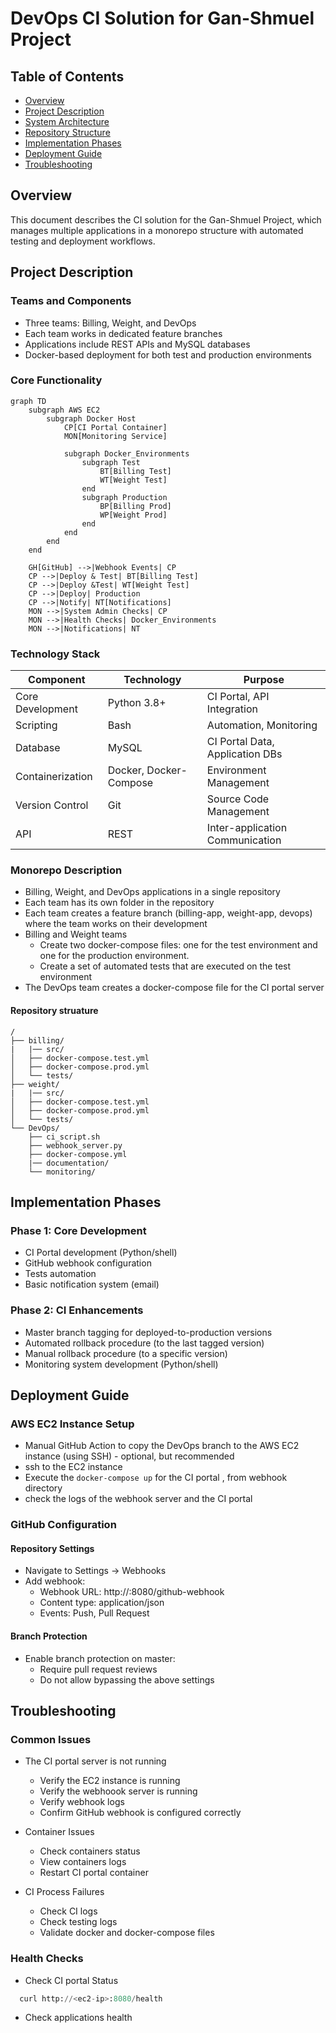 # DevOps CI Solution for Gan-Shmuel Project

## Table of Contents
- [Overview](#overview)
- [Project Description](#project-description)
- [System Architecture](#system-architecture)
- [Repository Structure](#repository-structure)
- [Implementation Phases](#implementation-phases)
- [Deployment Guide](#deployment-guide)
- [Troubleshooting](#troubleshooting)

## Overview
This document describes the CI solution for the Gan-Shmuel Project, which manages multiple applications in a monorepo structure with automated testing and deployment workflows.

## Project Description

### Teams and Components
- Three teams: Billing, Weight, and DevOps
- Each team works in dedicated feature branches
- Applications include REST APIs and MySQL databases
- Docker-based deployment for both test and production environments

### Core Functionality
```mermaid
graph TD
    subgraph AWS EC2
        subgraph Docker Host
            CP[CI Portal Container]
            MON[Monitoring Service]
        
            subgraph Docker_Environments
                subgraph Test
                    BT[Billing Test]
                    WT[Weight Test]
                end
                subgraph Production
                    BP[Billing Prod]
                    WP[Weight Prod]
                end
            end
        end
    end

    GH[GitHub] -->|Webhook Events| CP
    CP -->|Deploy & Test| BT[Billing Test]
    CP -->|Deploy &Test| WT[Weight Test]
    CP -->|Deploy| Production
    CP -->|Notify| NT[Notifications]
    MON -->|System Admin Checks| CP
    MON -->|Health Checks| Docker_Environments
    MON -->|Notifications| NT
```
### Technology Stack
| Component | Technology | Purpose |
|-----------|------------|----------|
| Core Development | Python 3.8+ | CI Portal, API Integration |
| Scripting | Bash | Automation, Monitoring |
| Database | MySQL | CI Portal Data, Application DBs |
| Containerization | Docker, Docker-Compose | Environment Management |
| Version Control | Git | Source Code Management |
| API | REST | Inter-application Communication |

### Monorepo Description 
- Billing, Weight, and DevOps applications in a single repository
- Each team has its own folder in the repository
- Each team creates a feature branch (billing-app, weight-app, devops) where the team works on their development
- Billing and Weight teams 
    - Create two docker-compose files: one for the test environment and one for the production environment.
    - Create a set of automated tests that are executed on the test environment
- The DevOps team creates a docker-compose file for the CI portal server

#### Repository struature
```
/
├── billing/
|   |── src/
│   ├── docker-compose.test.yml
│   ├── docker-compose.prod.yml
│   └── tests/
├── weight/
|   |── src/
│   ├── docker-compose.test.yml
│   ├── docker-compose.prod.yml
│   └── tests/
└── DevOps/
    ├── ci_script.sh
    ├── webhook_server.py
    ├── docker-compose.yml
    |── documentation/
    └── monitoring/

```
## Implementation Phases
### Phase 1: Core Development
- CI Portal development (Python/shell)
- GitHub webhook configuration
- Tests automation
- Basic notification system (email)
### Phase 2: CI Enhancements
- Master branch tagging for deployed-to-production versions
- Automated rollback procedure (to the last tagged version)
- Manual rollback procedure (to a specific version)
- Monitoring system development (Python/shell)

## Deployment Guide
### AWS EC2 Instance Setup
- Manual GitHub Action to copy the DevOps branch to the AWS EC2 instance (using SSH) - optional, but recommended
- ssh to the EC2 instance
- Execute the `docker-compose up` for the CI portal , from webhook directory
- check the logs of the webhook server and the CI portal

### GitHub Configuration

#### Repository Settings

- Navigate to Settings → Webhooks
- Add webhook:
    - Webhook URL: http://<ec2-ip>:8080/github-webhook
    - Content type: application/json
    - Events: Push, Pull Request
#### Branch Protection

- Enable branch protection on master:
    - Require pull request reviews
    - Do not allow bypassing the above settings

## Troubleshooting
### Common Issues
- The CI portal server is not running
   - Verify the EC2 instance is running
   - Verify the webhoook server is running
   - Verify webhook logs
   - Confirm GitHub webhook is configured correctly

- Container Issues
   - Check containers status
   - View containers logs
   - Restart CI portal container

- CI Process Failures
   - Check CI logs
   - Check testing logs
   - Validate docker and docker-compose files

### Health Checks
- Check CI portal Status
```python
  curl http://<ec2-ip>:8080/health
```
- Check applications health




